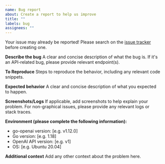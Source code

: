 ```yaml
---
name: Bug report
about: Create a report to help us improve
title: ""
labels: bug
assignees: ""
---
```


Your issue may already be reported!
Please search on the [issue tracker](https://github.com/alehano/go-openai/issues) before creating one.

**Describe the bug**
A clear and concise description of what the bug is. If it's an API-related bug, please provide relevant endpoint(s).

**To Reproduce**
Steps to reproduce the behavior, including any relevant code snippets.

**Expected behavior**
A clear and concise description of what you expected to happen.

**Screenshots/Logs**
If applicable, add screenshots to help explain your problem. For non-graphical issues, please provide any relevant logs or stack traces.

**Environment (please complete the following information):**

- go-openai version: [e.g. v1.12.0]
- Go version: [e.g. 1.18]
- OpenAI API version: [e.g. v1]
- OS: [e.g. Ubuntu 20.04]

**Additional context**
Add any other context about the problem here.
